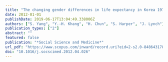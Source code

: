 ```yaml
---
title: "The changing gender differences in life expectancy in Korea 1970-2005"
date: 2012-01-01
publishDate: 2019-06-17T13:04:49.338006Z
authors: ["S. Yang", "Y.-H. Khang", "H. Chun", "S. Harper", "J. Lynch"]
publication_types: ["2"]
abstract: ""
featured: false
publication: "*Social Science and Medicine*"
url_pdf: "https://www.scopus.com/inward/record.uri?eid=2-s2.0-84864317876&doi=10.1016%2fj.socscimed.2012.04.026&partnerID=40&md5=a208383520647e5cdd288d38090eacc6"
doi: "10.1016/j.socscimed.2012.04.026"
---
```


